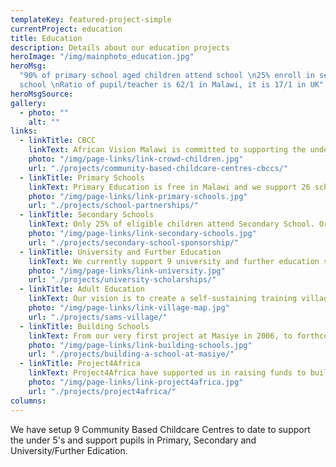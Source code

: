 ```yaml
---
templateKey: featured-project-simple
currentProject: education
title: Education
description: Details about our education projects
heroImage: "/img/mainphoto_education.jpg"
heroMsg:
  "90% of primary school aged children attend school \n25% enroll in secondary
  school \nRatio of pupil/teacher is 62/1 in Malawi, it is 17/1 in UK"
heroMsgSource:
gallery:
  - photo: ""
    alt: ""
links:
  - linkTitle: CBCC
    linkText: African Vision Malawi is committed to supporting the under 5's and have set up 9 Community Based Childcare Centres (CBCC) to date.
    photo: "/img/page-links/link-crowd-children.jpg"
    url: "./projects/community-based-childcare-centres-cbccs/"
  - linkTitle: Primary Schools
    linkText: Primary Education is free in Malawi and we support 26 schools in our area. Since African Vision Malawi started we have 18 of them partnered with schools in UK.
    photo: "/img/page-links/link-primary-schools.jpg"
    url: "./projects/school-partnerships/"
  - linkTitle: Secondary Schools
    linkText: Only 25% of eligible children attend Secondary School. Orphans and ultra-poor are unable to go, although they may have received a place. They cannot afford the fees. We support 10 pupils per year and in 2015/16 are supporting 42 students.
    photo: "/img/page-links/link-secondary-schools.jpg"
    url: "./projects/secondary-school-sponsorship/"
  - linkTitle: University and Further Education
    linkText: We currently support 9 university and further education students, who are studying nursing, teaching, journalism and languages.
    photo: "/img/page-links/link-university.jpg"
    url: "./projects/university-scholarships/"
  - linkTitle: Adult Education
    linkText: Our vision is to create a self-sustaining training village – Sam’s Village - on a 10 acre site in our area.
    photo: "/img/page-links/link-village-map.jpg"
    url: "./projects/sams-village/"
  - linkTitle: Building Schools
    linkText: From our very first project at Masiye in 2006, to forthcoming plans for Songwe, we have built a number of schools blocks and teachers' accommodation.
    photo: "/img/page-links/link-building-schools.jpg"
    url: "./projects/building-a-school-at-masiye/"
  - linkTitle: Project4Africa
    linkText: Project4Africa have supported us in raising funds to build Namanyanga School a teachers house and a pre-school with feeding centre. Subsequently they have also funded the M'bang'ombe Maternity Unit.
    photo: "/img/page-links/link-project4africa.jpg"
    url: "./projects/project4africa/"
columns:
---
```


We have setup 9 Community Based Childcare Centres to date to support the under 5's and support pupils in Primary, Secondary and University/Further Edication.
